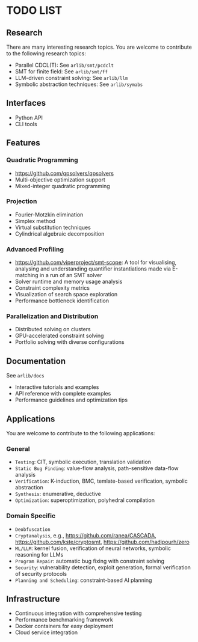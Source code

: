 # TODO LIST

## Research 

There are many interesting research topics. You are welcome to contribute to the following research topics:

- Parallel CDCL(T): See `arlib/smt/pcdclt`
- SMT for finite field: See  `arlib/smt/ff`
- LLM-driven constraint solving: See `arlib/llm`
- Symbolic abstraction techniques: See `arlib/symabs`

## Interfaces

- Python API
- CLI tools


## Features

### Quadratic Programming

- https://github.com/qpsolvers/qpsolvers
- Multi-objective optimization support
- Mixed-integer quadratic programming

### Projection

- Fourier-Motzkin elimination
- Simplex method
- Virtual substitution techniques
- Cylindrical algebraic decomposition
  
### Advanced Profiling

- https://github.com/viperproject/smt-scope: A tool for visualising, analysing and understanding quantifier instantiations made via E-matching in a run of an SMT solver
- Solver runtime and memory usage analysis
- Constraint complexity metrics
- Visualization of search space exploration
- Performance bottleneck identification

### Parallelization and Distribution

- Distributed solving on clusters
- GPU-accelerated constraint solving
- Portfolio solving with diverse configurations

## Documentation

See `arlib/docs`

- Interactive tutorials and examples
- API reference with complete examples
- Performance guidelines and optimization tips

## Applications
You are welcome to contribute to the following applications:

### General

- `Testing`: CIT, symbolic execution, translation validation
- `Static Bug Finding`: value-flow analysis, path-sensitive data-flow analysis
- `Verification`: K-induction, BMC, temlate-based verification, symbolic abstraction
- `Synthesis`: enumerative, deductive
- `Optimization`: superoptimization, polyhedral compilation

### Domain Specific

- `Deobfuscation`
- `Cryptanalysis`, e.g., https://github.com/ranea/CASCADA, https://github.com/kste/cryptosmt, https://github.com/hadipourh/zero
- `ML/LLM`: kernel fusion, verification of neural networks, symbolic reasoning for LLMs
- `Program Repair`: automatic bug fixing with constraint solving
- `Security`: vulnerability detection, exploit generation, formal verification of security protocols
- `Planning and Scheduling`: constraint-based AI planning

## Infrastructure

- Continuous integration with comprehensive testing
- Performance benchmarking framework
- Docker containers for easy deployment
- Cloud service integration


